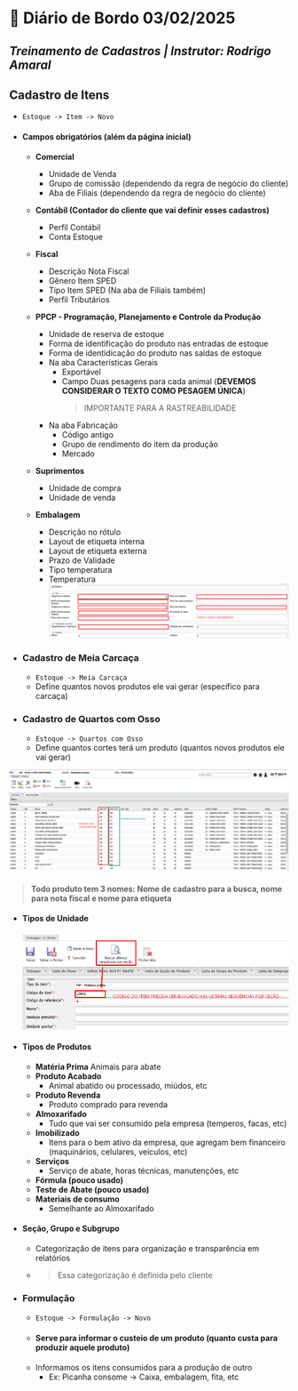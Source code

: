 # 📌 **Diário de Bordo 03/02/2025**
## *Treinamento de Cadastros | Instrutor: Rodrigo Amaral*

## Cadastro de Itens
- `Estoque -> Item -> Novo`

- #### Campos obrigatórios (além da página inicial)
    - **Comercial**
        - Unidade de Venda
        - Grupo de comissão (dependendo da regra de negócio do cliente)
        - Aba de Filiais (dependendo da regra de negócio do cliente)

    - **Contábil (Contador do cliente que vai definir esses cadastros)**
        - Perfil Contábil
        - Conta Estoque

    - **Fiscal**
        - Descrição Nota Fiscal
        - Gênero Item SPED
        - Tipo Item SPED (Na aba de Filiais também)
        - Perfil Tributários

    - **PPCP - Programação, Planejamento e Controle da Produção**
        - Unidade de reserva de estoque
        - Forma de identificação do produto nas entradas de estoque
        - Forma de identidicação do produto nas saídas de estoque
        - Na aba Características Gerais
            - Exportável
            - Campo Duas pesagens para cada animal (**DEVEMOS CONSIDERAR O TEXTO COMO PESAGEM ÚNICA**)
                > IMPORTANTE PARA A RASTREABILIDADE
        - Na aba Fabricação
            - Código antigo
            - Grupo de rendimento do item da produção
            - Mercado

    - **Suprimentos**
        - Unidade de compra
        - Unidade de venda

    - **Embalagem**
        - Descrição no rótulo
        - Layout de etiqueta interna
        - Layout de etiqueta externa
        - Prazo de Validade
        - Tipo temperatura
        - Temperatura
        ![alt text](/imagens/image_3.png)
- ### Cadastro de Meia Carcaça
    - `Estoque -> Meia Carcaça`
    - Define quantos novos produtos ele vai gerar (específico para carcaça)

- ### Cadastro de Quartos com Osso
    - `Estoque -> Quartos com Osso`
    - Define quantos cortes terá um produto (quantos novos produtos ele vai gerar)

![alt text](/imagens/image.png)

> #### **Todo produto tem 3 nomes: Nome de cadastro para a busca, nome para nota fiscal e nome para etiqueta**

- #### Tipos de Unidade
    ![alt text](/imagens/image_1.png)

- #### Tipos de Produtos
    - **Matéria Prima**
        Animais para abate
    - **Produto Acabado**
        - Animal abatido ou processado, miúdos, etc
    - **Produto Revenda**
        - Produto comprado para revenda
    - **Almoxarifado**
        - Tudo que vai ser consumido pela empresa (temperos, facas, etc)
    - **Imobilizado**
        - Itens para o bem ativo da empresa, que agregam bem financeiro (maquinários, celulares, veículos, etc)
    - **Serviços**
        - Serviço de abate, horas técnicas, manutenções, etc
    - **Fórmula (pouco usado)**
    - **Teste de Abate (pouco usado)**
    - **Materiais de consumo**
        - Semelhante ao Almoxarifado
    
- #### Seção, Grupo e Subgrupo
    - Categorização de itens para organização e transparência em relatórios
    - > Essa categorização é definida pelo cliente

- ### Formulação
    - `Estoque -> Formulação -> Novo`
    - #### Serve para informar o custeio de um produto (quanto custa para produzir aquele produto)
    - Informamos os itens consumidos para a produção de outro
        - Ex: Picanha consome -> Caixa, embalagem, fita, etc
